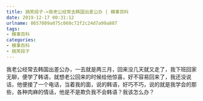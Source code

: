 ```yaml
---
title: 搞笑段子->我老公经常去韩国出差公办 | 糗事百科
date: 2019-12-17 00:31:12
urlname: 0657009a075c060c72f2c24d7a99a807
tags: 
- 糗事百科
categories:
- 糗事百科
- 搞笑段子
---
```

我老公经常去韩国出差公办，一去就是两三月，回来没几天就又走了，我下班回家无聊，便学了韩语，就想老公回来的时候给他惊喜，好不容易回来了，我还没说话，他便接了一个电话，当着我的面，说的韩语，好巧不巧，说的就是我学会的那些，各种肉麻的情话，他是不是欺负我不会韩语？我该怎么办？


